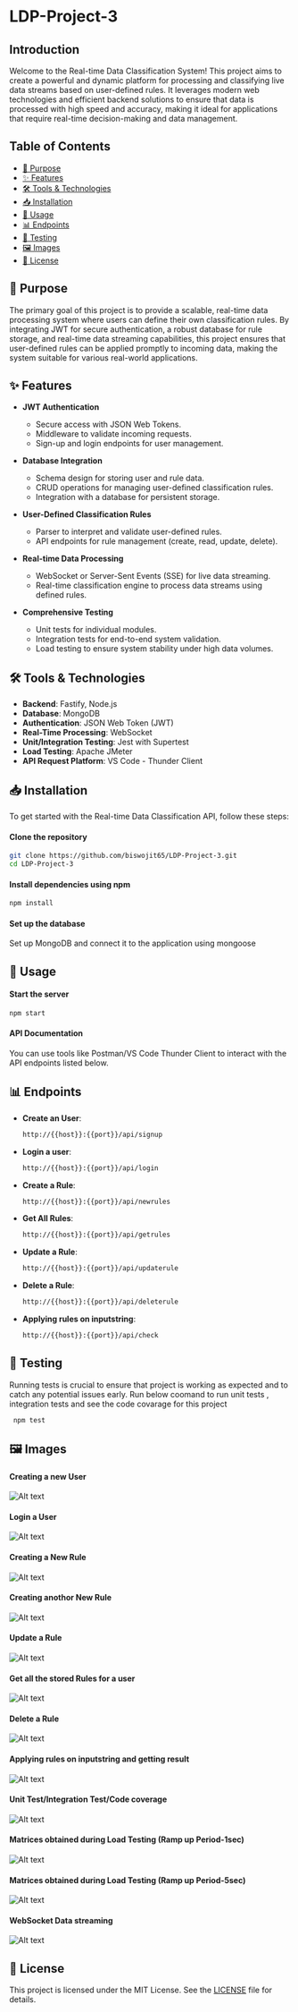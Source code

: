 # LDP-Project-3
## Introduction
Welcome to the Real-time Data Classification System! This project aims to create a powerful and dynamic platform for processing and classifying live data streams based on user-defined rules. It leverages modern web technologies and efficient backend solutions to ensure that data is processed with high speed and accuracy, making it ideal for applications that require real-time decision-making and data management.
## Table of Contents
- [🌟 Purpose](#-purpose)
- [✨ Features](#-features)
- [🛠️ Tools & Technologies](#-tools)
- [📥 Installation](#-installation)
- [🚀 Usage](#-usage)
- [📊 Endpoints](#-endpoints)
- [🧪 Testing](#-testing)
- [🖼️ Images](#-images)
- [📄 License](#-license)
## 🌟 Purpose
The primary goal of this project is to provide a scalable, real-time data processing system where users can define their own classification rules. By integrating JWT for secure authentication, a robust database for rule storage, and real-time data streaming capabilities, this project ensures that user-defined rules can be applied promptly to incoming data, making the system suitable for various real-world applications.
## ✨ Features
- **JWT Authentication**
  - Secure access with JSON Web Tokens.
  - Middleware to validate incoming requests.
  - Sign-up and login endpoints for user management.

- **Database Integration**
  - Schema design for storing user and rule data.
  - CRUD operations for managing user-defined classification rules.
  - Integration with a database for persistent storage.

- **User-Defined Classification Rules**
  - Parser to interpret and validate user-defined rules.
  - API endpoints for rule management (create, read, update, delete).

- **Real-time Data Processing**
  - WebSocket or Server-Sent Events (SSE) for live data streaming.
  - Real-time classification engine to process data streams using defined rules.

- **Comprehensive Testing**
  - Unit tests for individual modules.
  - Integration tests for end-to-end system validation.
  - Load testing to ensure system stability under high data volumes.
## 🛠️ Tools & Technologies
- **Backend**: Fastify, Node.js
- **Database**: MongoDB
- **Authentication**: JSON Web Token (JWT)
- **Real-Time Processing**: WebSocket
- **Unit/Integration Testing**: Jest with Supertest
- **Load Testing**: Apache JMeter
- **API Request Platform**: VS Code - Thunder Client
## 📥 Installation
To get started with the Real-time Data Classification API, follow these steps:
#### Clone the repository
```bash
git clone https://github.com/biswojit65/LDP-Project-3.git
cd LDP-Project-3
```
#### Install dependencies using npm
```bash
npm install
```
#### Set up the database
Set up MongoDB and connect it to the application using mongoose
## 🚀 Usage
#### Start the server
```bash
npm start
```
#### API Documentation
You can use tools like Postman/VS Code Thunder Client to interact with the API endpoints listed below.
## 📊 Endpoints
- **Create an User**:
  ```bash
  http://{{host}}:{{port}}/api/signup
  ```
- **Login a user**:
  ```bash
  http://{{host}}:{{port}}/api/login
  ```
- **Create a Rule**:
  ```bash
  http://{{host}}:{{port}}/api/newrules
  ```
- **Get All Rules**:
  ```bash
  http://{{host}}:{{port}}/api/getrules
  ```
- **Update a Rule**:
  ```bash
  http://{{host}}:{{port}}/api/updaterule
  ```
- **Delete a Rule**:
  ```bash
  http://{{host}}:{{port}}/api/deleterule
  ```
- **Applying rules on inputstring**:
  ```bash
  http://{{host}}:{{port}}/api/check
  ```

## 🧪 Testing
Running tests is crucial to ensure that project is working as expected and to catch any potential issues early. Run below coomand to run unit tests , integration tests and see the code covarage for this project
 ```bash
  npm test
 ```
## 🖼️ Images
#### Creating a new User
![Alt text](Images/signup.png)
#### Login a User
![Alt text](Images/login.png)
#### Creating a New Rule
![Alt text](Images/newrule-1.png)
#### Creating anothor New Rule
![Alt text](Images/newrule-2.png)
#### Update a Rule
![Alt text](Images/update.png)
#### Get all the stored Rules for a user
![Alt text](Images/getrules.png)
#### Delete a Rule
![Alt text](Images/deleterule.png)
#### Applying rules on inputstring and getting result
![Alt text](Images/check.png)
#### Unit Test/Integration Test/Code coverage
![Alt text](Images/test.png)
#### Matrices obtained during Load Testing (Ramp up Period-1sec)
![Alt text](Images/matrices-1.png)
#### Matrices obtained during Load Testing (Ramp up Period-5sec)
![Alt text](Images/matrices-5.png)
#### WebSocket Data streaming
![Alt text](Images/websocket.png)
## 📄 License
This project is licensed under the MIT License. See the [LICENSE](LICENSE) file for details.


